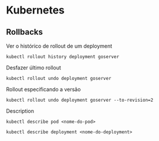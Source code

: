 # Kubernetes

## Rollbacks

Ver o histórico de rollout de um deployment

```shell
kubectl rollout history deployment goserver
```

Desfazer último rollout

```shell
kubectl rollout undo deployment goserver
```

Rollout especificando a versão

```shell
kubectl rollout undo deployment goserver --to-revision=2
```

Description

```shell
kubectl describe pod <nome-do-pod>
```

```shell
kubectl describe deployment <nome-do-deployment>
```

